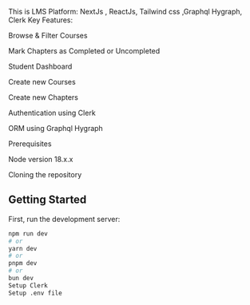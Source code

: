 This is LMS Platform:  NextJs , ReactJs, Tailwind css ,Graphql Hygraph, Clerk
Key Features:

Browse & Filter Courses

Mark Chapters as Completed or Uncompleted

Student Dashboard

Create new Courses

Create new Chapters

Authentication using Clerk

ORM using Graphql Hygraph

Prerequisites

Node version 18.x.x

Cloning the repository

## Getting Started

First, run the development server:

```bash
npm run dev
# or
yarn dev
# or
pnpm dev
# or
bun dev
Setup Clerk
Setup .env file

